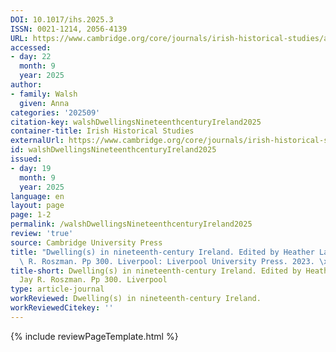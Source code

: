 ```yaml
---
DOI: 10.1017/ihs.2025.3
ISSN: 0021-1214, 2056-4139
URL: https://www.cambridge.org/core/journals/irish-historical-studies/article/abs/dwellings-in-nineteenthcentury-ireland-edited-by-heather-laird-and-jay-r-roszman-pp-300-liverpool-liverpool-university-press-2023-7920/8C2220A51C9BD062C4F3820506F5F006
accessed:
- day: 22
  month: 9
  year: 2025
author:
- family: Walsh
  given: Anna
categories: '202509'
citation-key: walshDwellingsNineteenthcenturyIreland2025
container-title: Irish Historical Studies
externalUrl: https://www.cambridge.org/core/journals/irish-historical-studies/article/abs/dwellings-in-nineteenthcentury-ireland-edited-by-heather-laird-and-jay-r-roszman-pp-300-liverpool-liverpool-university-press-2023-7920/8C2220A51C9BD062C4F3820506F5F006
id: walshDwellingsNineteenthcenturyIreland2025
issued:
- day: 19
  month: 9
  year: 2025
language: en
layout: page
page: 1-2
permalink: /walshDwellingsNineteenthcenturyIreland2025
review: 'true'
source: Cambridge University Press
title: "Dwelling(s) in nineteenth-century Ireland. Edited by Heather Laird and Jay\
  \ R. Roszman. Pp 300. Liverpool: Liverpool University Press. 2023. \xA379.20."
title-short: Dwelling(s) in nineteenth-century Ireland. Edited by Heather Laird and
  Jay R. Roszman. Pp 300. Liverpool
type: article-journal
workReviewed: Dwelling(s) in nineteenth-century Ireland.
workReviewedCitekey: ''
---
```

{% include reviewPageTemplate.html %}